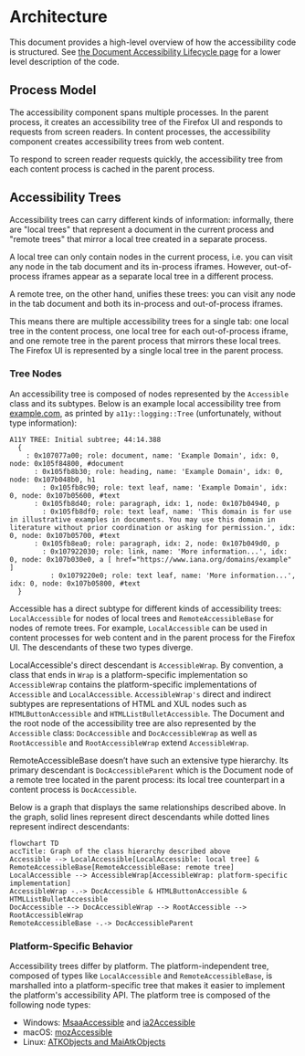 # Architecture

This document provides a high-level overview of how the accessibility code is structured. See [the Document Accessibility Lifecycle page](/accessible/DocumentAccessibilityLifecycle.html#docaccessible-creation) for a lower level description of the code.

## Process Model
The accessibility component spans multiple processes. In the parent process, it creates an accessibility tree of the Firefox UI and responds to requests from screen readers. In content processes, the accessibility component creates accessibility trees from web content.

To respond to screen reader requests quickly, the accessibility tree from each content process is cached in the parent process.

## Accessibility Trees
Accessibility trees can carry different kinds of information: informally, there are "local trees" that represent a document in the current process and "remote trees" that mirror a local tree created in a separate process.

A local tree can only contain nodes in the current process, i.e. you can visit any node in the tab document and its in-process iframes. However, out-of-process iframes appear as a separate local tree in a different process.

A remote tree, on the other hand, unifies these trees: you can visit any node in the tab document and both its in-process and out-of-process iframes.

This means there are multiple accessibility trees for a single tab: one local tree in the content process, one local tree for each out-of-process iframe, and one remote tree in the parent process that mirrors these local trees. The Firefox UI is represented by a single local tree in the parent process.

### Tree Nodes
An accessibility tree is composed of nodes represented by the `Accessible` class and its subtypes. Below is an example local accessibility tree from [example.com](https://example.com), as printed by `a11y::logging::Tree` (unfortunately, without type information):

<!-- This isn't very accessible, at least in VoiceOver on Safari: VoiceOver only navigates between each word and I'm not sure if it's even possible to skip the whole block. Ideally, we can improve it. -->
```
A11Y TREE: Initial subtree; 44:14.388
  {
    : 0x107077a00; role: document, name: 'Example Domain', idx: 0, node: 0x105f84800, #document
      : 0x105fb8b30; role: heading, name: 'Example Domain', idx: 0, node: 0x107b048b0, h1
        : 0x105fb8c90; role: text leaf, name: 'Example Domain', idx: 0, node: 0x107b05600, #text
      : 0x105fb8d40; role: paragraph, idx: 1, node: 0x107b04940, p
        : 0x105fb8df0; role: text leaf, name: 'This domain is for use in illustrative examples in documents. You may use this domain in literature without prior coordination or asking for permission.', idx: 0, node: 0x107b05700, #text
      : 0x105fb8ea0; role: paragraph, idx: 2, node: 0x107b049d0, p
        : 0x107922030; role: link, name: 'More information...', idx: 0, node: 0x107b030e0, a [ href="https://www.iana.org/domains/example" ]
          : 0x1079220e0; role: text leaf, name: 'More information...', idx: 0, node: 0x107b05800, #text
  }
```

<!-- Accessible is not in a code block because VoiceOver (on Safari) will not read full paragraphs if they start with <code> for an unknown reason. -->
Accessible has a direct subtype for different kinds of accessibility trees: `LocalAccessible` for nodes of local trees and `RemoteAccessibleBase` for nodes of remote trees. For example, `LocalAccessible` can be used in content processes for web content and in the parent process for the Firefox UI. The descendants of these two types diverge.

<!-- LocalAccessible is intentionally not in a code block: see above. -->
LocalAccessible's direct descendant is `AccessibleWrap`. By convention, a class that ends in `Wrap` is a platform-specific implementation so `AccessibleWrap` contains the platform-specific implementations of `Accessible` and `LocalAccessible`. `AccessibleWrap's` direct and indirect subtypes are representations of HTML and XUL nodes such as `HTMLButtonAccessible` and `HTMLListBulletAccessible`. The Document and the root node of the accessibility tree are also represented by the `Accessible` class: `DocAccessible` and `DocAccessibleWrap` as well as `RootAccessible` and `RootAccessibleWrap` extend `AccessibleWrap`.

<!-- RemoteAccessibleBase is intentionally not in a code block: see above. -->
RemoteAccessibleBase doesn’t have such an extensive type hierarchy. Its primary descendant is `DocAccessibleParent` which is the Document node of a remote tree located in the parent process: its local tree counterpart in a content process is `DocAccessible`.

Below is a graph that displays the same relationships described above. In the graph, solid lines represent direct descendants while dotted lines represent indirect descendants:
```{mermaid}
flowchart TD
accTitle: Graph of the class hierarchy described above
Accessible --> LocalAccessible[LocalAccessible: local tree] & RemoteAccessibleBase[RemoteAccessibleBase: remote tree]
LocalAccessible --> AccessibleWrap[AccessibleWrap: platform-specific implementation]
AccessibleWrap -.-> DocAccessible & HTMLButtonAccessible & HTMLListBulletAccessible
DocAccessible --> DocAccessibleWrap --> RootAccessible --> RootAccessibleWrap
RemoteAccessibleBase -.-> DocAccessibleParent
```

### Platform-Specific Behavior
Accessibility trees differ by platform. The platform-independent tree, composed of types like `LocalAccessible` and `RemoteAccessibleBase`, is marshalled into a platform-specific tree that makes it easier to implement the platform's accessibility API. The platform tree is composed of the following node types:
- Windows: [MsaaAccessible] and [ia2Accessible]
- macOS: [mozAccessible]
- Linux: [ATKObjects and MaiAtkObjects](https://searchfox.org/mozilla-central/rev/d7d2cc647772de15c4c5aa47f74d25d0e379e404/accessible/atk/nsMai.h#87)

[MsaaAccessible]: https://searchfox.org/mozilla-central/rev/d7d2cc647772de15c4c5aa47f74d25d0e379e404/accessible/windows/msaa/MsaaAccessible.h
[ia2Accessible]: https://searchfox.org/mozilla-central/rev/d7d2cc647772de15c4c5aa47f74d25d0e379e404/accessible/windows/ia2/ia2Accessible.h#21
[mozAccessible]: https://searchfox.org/mozilla-central/rev/d7d2cc647772de15c4c5aa47f74d25d0e379e404/accessible/mac/mozAccessible.mm
